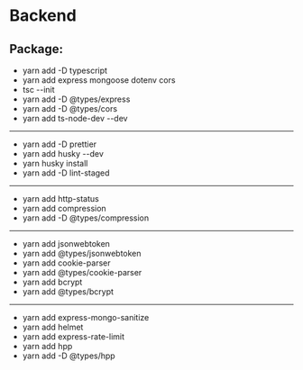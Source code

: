 # Backend

## Package:

- yarn add -D typescript
- yarn add express mongoose dotenv cors
- tsc --init
- yarn add -D @types/express
- yarn add -D @types/cors
- yarn add ts-node-dev --dev

---

- yarn add -D prettier
- yarn add husky --dev
- yarn husky install
- yarn add -D lint-staged

---

- yarn add http-status
- yarn add compression
- yarn add -D @types/compression

---

- yarn add jsonwebtoken
- yarn add @types/jsonwebtoken
- yarn add cookie-parser
- yarn add @types/cookie-parser
- yarn add bcrypt
- yarn add @types/bcrypt

---

- yarn add express-mongo-sanitize
- yarn add helmet
- yarn add express-rate-limit
- yarn add hpp
- yarn add -D @types/hpp
